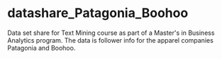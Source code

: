 # datashare_Patagonia_Boohoo
Data set share for Text Mining course as part of a Master's in Business Analytics program. 
The data is follower info for the apparel companies Patagonia and Boohoo.
